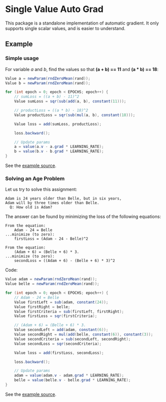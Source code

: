 Single Value Auto Grad
===
This package is a standalone implementation of automatic gradient.
It only supports single scalar values, and is easier to understand.

Example
---

### Simple usage

For variable *a* and *b*, find the values so that **(a + b) == 11** and **(a * b) == 18**:

```java
Value a = newParam(rndZeroMean(rand));
Value b = newParam(rndZeroMean(rand));

for (int epoch = 0; epoch < EPOCHS; epoch++) {
    // sumLoss = ((a + b) - 11)^2
    Value sumLoss = sqr(sub(add(a, b), constant(11)));

    // productLoss = ((a * b) - 18)^2
    Value productLoss = sqr(sub(mul(a, b), constant(18)));

    Value loss = add(sumLoss, productLoss);

    loss.backward();

    // Update params
    a = value(a.v - a.grad * LEARNING_RATE);
    b = value(b.v - b.grad * LEARNING_RATE);
}
```

See the [example source](example/SimpleExample.java).

### Solving an Age Problem

Let us try to solve this assignment:

```
Adam is 24 years older than Belle, but in six years,
Adam will by three times older than Belle.
  Q: How old is Adam?
```

The answer can be found by minimizing the loss of the following equations:

```
From the equation: 
    Adam - 24 = Belle
...minimize (to zero):
    firstLoss = (Adam - 24 - Belle)^2

From the equation:
    (Adam + 6) = (Belle + 6) * 3.
...minimize (to zero):
    secondLoss = ((Adam + 6) - (Belle + 6) * 3)^2
```

Code:

```java
Value adam = newParam(rndZeroMean(rand));
Value belle = newParam(rndZeroMean(rand));

for (int epoch = 0; epoch < EPOCHS; epoch++) {
    // Adam - 24 = Belle
    Value firstLeft = sub(adam, constant(24));
    Value firstRight = belle;
    Value firstCriteria = sub(firstLeft, firstRight);
    Value firstLoss = sqr(firstCriteria);

    // (Adam + 6) = (Belle + 6) * 3.
    Value secondLeft = add(adam, constant(6));
    Value secondRight = mul(add(belle, constant(6)), constant(3));
    Value secondCriteria = sub(secondLeft, secondRight);
    Value secondLoss = sqr(secondCriteria);

    Value loss = add(firstLoss, secondLoss);

    loss.backward();

    // Update params
    adam = value(adam.v - adam.grad * LEARNING_RATE);
    belle = value(belle.v - belle.grad * LEARNING_RATE);
}
```

See the [example source](example/AgeProblemExample.java).
